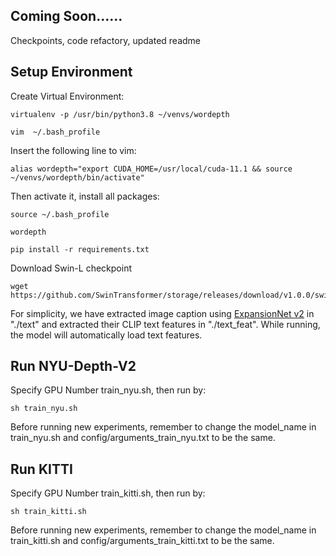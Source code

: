 ## Coming Soon...... ##
Checkpoints, code refactory, updated readme

## Setup Environment ##
Create Virtual Environment:
```
virtualenv -p /usr/bin/python3.8 ~/venvs/wordepth

vim  ~/.bash_profile
```
Insert the following line to vim:
```
alias wordepth="export CUDA_HOME=/usr/local/cuda-11.1 && source ~/venvs/wordepth/bin/activate"
```
Then activate it, install all packages:
```
source ~/.bash_profile

wordepth

pip install -r requirements.txt
```

Download Swin-L checkpoint
```
wget https://github.com/SwinTransformer/storage/releases/download/v1.0.0/swin_large_patch4_window12_384_22k.pth
```

For simplicity, we have extracted image caption using [ExpansionNet v2](https://github.com/jchenghu/ExpansionNet_v2) in "./text" and extracted their CLIP text features in "./text_feat". While running, the model will automatically load text features.
## Run NYU-Depth-V2 ##
Specify GPU Number train_nyu.sh, then run by:
```
sh train_nyu.sh
```
Before running new experiments, remember to change the model_name in train_nyu.sh and config/arguments_train_nyu.txt to be the same.
## Run KITTI ##
Specify GPU Number train_kitti.sh, then run by:
```
sh train_kitti.sh
```
Before running new experiments, remember to change the model_name in train_kitti.sh and config/arguments_train_kitti.txt to be the same.
